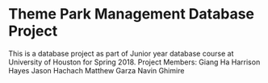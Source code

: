 # Theme Park Management Database Project
This is a database project as part of Junior year database course at University of Houston for Spring 2018. 
Project Members:
	Giang Ha
	Harrison Hayes
	Jason Hachach
	Matthew Garza
	Navin Ghimire
